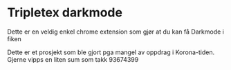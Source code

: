 # Tripletex darkmode

Dette er en veldig enkel chrome extension som gjør at du kan få Darkmode i fiken

Dette er et prosjekt som ble gjort pga mangel av oppdrag i Korona-tiden.
Gjerne vipps en liten sum som takk
93674399

